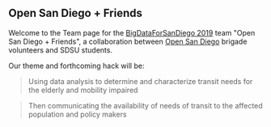 ## Open San Diego + Friends

Welcome to the Team page for the [BigDataForSanDiego 2019](https://bigdataforsandiego.github.io) team "Open San Diego + Friends", a collaboration between [Open San Diego](https://opensandiego.org) brigade volunteers and SDSU students.

Our theme and forthcoming hack will be: 

> Using data analysis to determine and characterize transit needs for the elderly and mobility impaired

> Then communicating the availability of needs of transit to the affected population and policy makers



